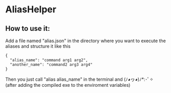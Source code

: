 # AliasHelper

## How to use it:

Add a file named "alias.json" in the directory where you want to execute the aliases and structure it like this 

```
{
  "alias_name": "command arg1 arg2",
  "another_name": "command2 arg3 arg4"
}
```

Then you just call "alias alias_name" in the terminal and (ﾉ◕ヮ◕)ﾉ*:･ﾟ✧ <br>
(after adding the compiled exe to the enviroment variables)
